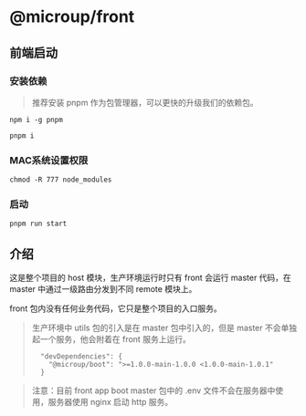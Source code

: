 # @microup/front

## 前端启动

### 安装依赖

> 推荐安装 pnpm 作为包管理器，可以更快的升级我们的依赖包。

`npm i -g pnpm`

```pnpm i```

### MAC系统设置权限

```chmod -R 777 node_modules```

### 启动

```pnpm run start```

## 介绍

这是整个项目的 host 模块，生产环境运行时只有 front 会运行 master 代码，在 master 中通过一级路由分发到不同 remote 模块上。

front 包内没有任何业务代码，它只是整个项目的入口服务。

> 生产环境中 utils 包的引入是在 master 包中引入的，但是 master 不会单独起一个服务，他会附着在 front 服务上运行。
>
> ```
>   "devDependencies": {
>     "@microup/boot": ">=1.0.0-main-1.0.0 <1.0.0-main-1.0.1"
>   }
> ```

> 注意：目前 front app boot master 包中的 .env 文件不会在服务器中使用，服务器使用 nginx 启动 http 服务。
